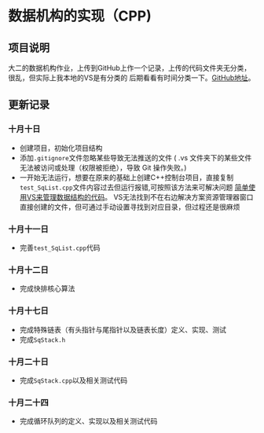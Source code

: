 ﻿# 数据机构的实现（CPP)  
## 项目说明
大二的数据机构作业，上传到GitHub上作一个记录，上传的代码文件夹无分类，很乱，但实际上我本地的VS是有分类的
后期看看有时间分类一下。[GitHub地址](https://github.com/worldlikerr/DateStructure?tab=readme-ov-file)。
## 更新记录
### 十月十日
+ 创建项目，初始化项目结构  
+ 添加`.gitignore`文件忽略某些导致无法推送的文件
( .vs 文件夹下的某些文件无法被访问或处理（权限被拒绝），导致 Git 操作失败。)
+ 一开始无法运行，想要在原来的基础上创建C++控制台项目，直接复制`test_SqList.cpp`文件内容过去但运行报错,可按照该方法来可解决问题 [简单使用VS来管理数据结构的代码](https://blog.csdn.net/qq_30075345/article/details/108454696)。
 VS无法找到不在右边解决方案资源管理器窗口直接创建的文件，但可通过手动设置寻找到对应目录，但过程还是很麻烦
### 十月十一日
+ 完善`test_SqList.cpp`代码
### 十月十二日
+ 完成快排核心算法
### 十月十七日
+ 完成特殊链表（有头指针与尾指针以及链表长度）定义、实现、测试
+ 完成`SqStack.h`
### 十月二十日
+ 完成`SqStack.cpp`以及相关测试代码
### 十月二十四
+ 完成循环队列的定义、实现以及相关测试代码